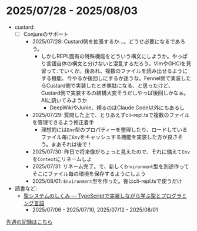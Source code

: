 # 2025/07/28 - 2025/08/03

- custard:
    - [ ] Conjureのサポート
        - 2025/07/28: Custard側を拡張するか...。どうせ必要になるであろう。
            - しかしREPL固有の特殊機能をどういう構文にしようか。やっぱり言語自体の構文と分けないと混乱するだろう。VimやGHCiを見習って`:`でいくか。後あれ、複数のファイルを読み出せるようにする機能、今やるか後回しにするか迷うな。Fennel側で実装したらCustard側で実装したとき無駄になる、と思ったけど、Custard側で実装するの結構大変そうだしやっぱ後回しかなぁ。AIに訊いてみようか
                - DeepWikiやJunie、頼るのはClaude Code以外にもあるし
        - 2025/07/29: 質問した上で、とりあえずcli-repl.tsで複数のファイルを管理できるよう修正着手
            - 理想的には`Env`型のプロパティーを整理したり、ロードしているファイル毎に`Env`をキャッシュする機能を実装した方が良さそう。まあそれは後で！
        - 2025/07/30: 昨日で将来像がちょっと見えたので、それに備えて`Env`を`Context`にリネームしよ
        - 2025/07/31: リネーム完了。で、新しく`Environment`型を別途作ってそこにファイル毎の環境を保存するようにしよう
        - 2025/08/01: `Environment`型を作った。後はcli-repl.tsで使うだけ
- 読書など:
    - [型システムのしくみ ― TypeScriptで実装しながら学ぶ型とプログラミング言語](https://www.lambdanote.com/products/type-systems)
        - 2025/07/06 - 2025/07/10, 2025/07/12 - 2025/08/01

[先週の記録はこちら](https://github.com/igrep/daily-commits/blob/40860b528617fbc0fd8d180c767c3534f2b49dc2/yesterday.md)
